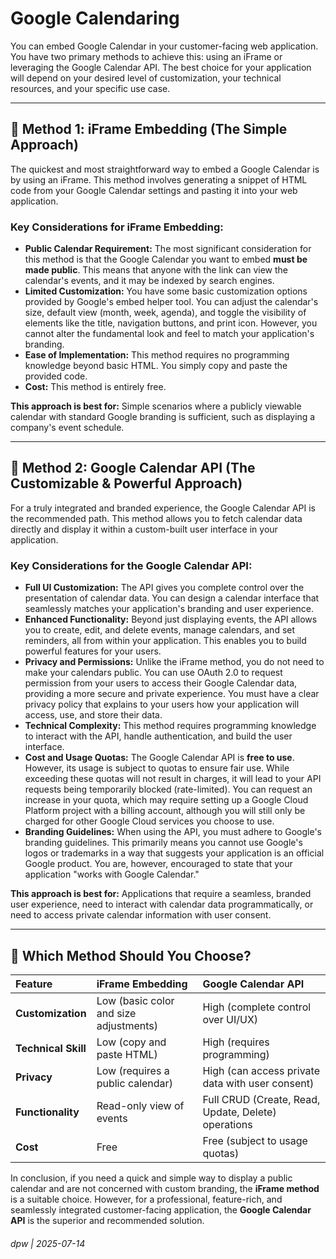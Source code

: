 # Google Calendaring

You can embed Google Calendar in your customer-facing web application. You have two primary methods to achieve this: using an iFrame or leveraging the Google Calendar API. The best choice for your application will depend on your desired level of customization, your technical resources, and your specific use case.

***

## 🦄 Method 1: iFrame Embedding (The Simple Approach)

The quickest and most straightforward way to embed a Google Calendar is by using an iFrame. This method involves generating a snippet of HTML code from your Google Calendar settings and pasting it into your web application.

### Key Considerations for iFrame Embedding:

* **Public Calendar Requirement:** The most significant consideration for this method is that the Google Calendar you want to embed **must be made public**. This means that anyone with the link can view the calendar's events, and it may be indexed by search engines.
* **Limited Customization:** You have some basic customization options provided by Google's embed helper tool. You can adjust the calendar's size, default view (month, week, agenda), and toggle the visibility of elements like the title, navigation buttons, and print icon. However, you cannot alter the fundamental look and feel to match your application's branding.
* **Ease of Implementation:** This method requires no programming knowledge beyond basic HTML. You simply copy and paste the provided code.
* **Cost:** This method is entirely free.

**This approach is best for:** Simple scenarios where a publicly viewable calendar with standard Google branding is sufficient, such as displaying a company's event schedule.

***

## 🚀 Method 2: Google Calendar API (The Customizable & Powerful Approach)

For a truly integrated and branded experience, the Google Calendar API is the recommended path. This method allows you to fetch calendar data directly and display it within a custom-built user interface in your application.

### Key Considerations for the Google Calendar API:

* **Full UI Customization:** The API gives you complete control over the presentation of calendar data. You can design a calendar interface that seamlessly matches your application's branding and user experience.
* **Enhanced Functionality:** Beyond just displaying events, the API allows you to create, edit, and delete events, manage calendars, and set reminders, all from within your application. This enables you to build powerful features for your users.
* **Privacy and Permissions:** Unlike the iFrame method, you do not need to make your calendars public. You can use OAuth 2.0 to request permission from your users to access their Google Calendar data, providing a more secure and private experience. You must have a clear privacy policy that explains to your users how your application will access, use, and store their data.
* **Technical Complexity:** This method requires programming knowledge to interact with the API, handle authentication, and build the user interface.
* **Cost and Usage Quotas:** The Google Calendar API is **free to use**. However, its usage is subject to quotas to ensure fair use. While exceeding these quotas will not result in charges, it will lead to your API requests being temporarily blocked (rate-limited). You can request an increase in your quota, which may require setting up a Google Cloud Platform project with a billing account, although you will still only be charged for other Google Cloud services you choose to use.
* **Branding Guidelines:** When using the API, you must adhere to Google's branding guidelines. This primarily means you cannot use Google's logos or trademarks in a way that suggests your application is an official Google product. You are, however, encouraged to state that your application "works with Google Calendar."

**This approach is best for:** Applications that require a seamless, branded user experience, need to interact with calendar data programmatically, or need to access private calendar information with user consent.

***

## 🤔 Which Method Should You Choose?

| Feature | iFrame Embedding | Google Calendar API |
| :--- | :--- | :--- |
| **Customization** | Low (basic color and size adjustments) | High (complete control over UI/UX) |
| **Technical Skill**| Low (copy and paste HTML) | High (requires programming) |
| **Privacy** | Low (requires a public calendar) | High (can access private data with user consent) |
| **Functionality** | Read-only view of events | Full CRUD (Create, Read, Update, Delete) operations |
| **Cost** | Free | Free (subject to usage quotas) |

In conclusion, if you need a quick and simple way to display a public calendar and are not concerned with custom branding, the **iFrame method** is a suitable choice. However, for a professional, feature-rich, and seamlessly integrated customer-facing application, the **Google Calendar API** is the superior and recommended solution.

###### dpw | 2025-07-14
